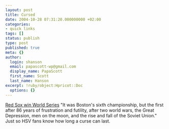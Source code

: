 ```yaml
---
layout: post
title: Cursed
date: 2004-10-28 07:31:20.000000000 +02:00
categories:
- quick links
tags: []
status: publish
type: post
published: true
meta: {}
author:
  login: shanson
  email: papascott-wp@gmail.com
  display_name: PapaScott
  first_name: Scott
  last_name: Hanson
excerpt: !ruby/object:Hpricot::Doc
  options: {}
---
```

<p><a title="Yahoo! Sports - MLB - Red Sox 3, Cardinals 0" href="http://sports.yahoo.com/mlb/recap;_ylc=X3oDMTBpa2lpNnFzBF9TAzk1ODYxNzc3BHNlYwN0bQ--?gid=241027124">Red Sox win World Series</a> "It was Boston's sixth championship, but the first after 86 years of frustration and futility, after two world wars, the Great Depression, men on the moon, and the rise and fall of the Soviet Union." Just so HSV fans know how long a curse can last.</p>

